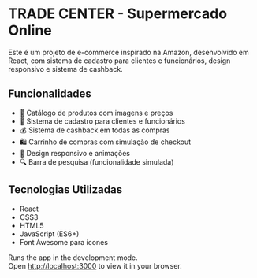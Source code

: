 # TRADE CENTER - Supermercado Online

Este é um projeto de e-commerce inspirado na Amazon, desenvolvido em React, com sistema de cadastro para clientes e funcionários, design responsivo e sistema de cashback.

## Funcionalidades

- 🛒 Catálogo de produtos com imagens e preços
- 👤 Sistema de cadastro para clientes e funcionários
- 💰 Sistema de cashback em todas as compras
- 🛍️ Carrinho de compras com simulação de checkout
- 📱 Design responsivo e animações
- 🔍 Barra de pesquisa (funcionalidade simulada)

## Tecnologias Utilizadas

- React
- CSS3
- HTML5
- JavaScript (ES6+)
- Font Awesome para ícones

Runs the app in the development mode.\
Open [http://localhost:3000](http://localhost:3000) to view it in your browser.




